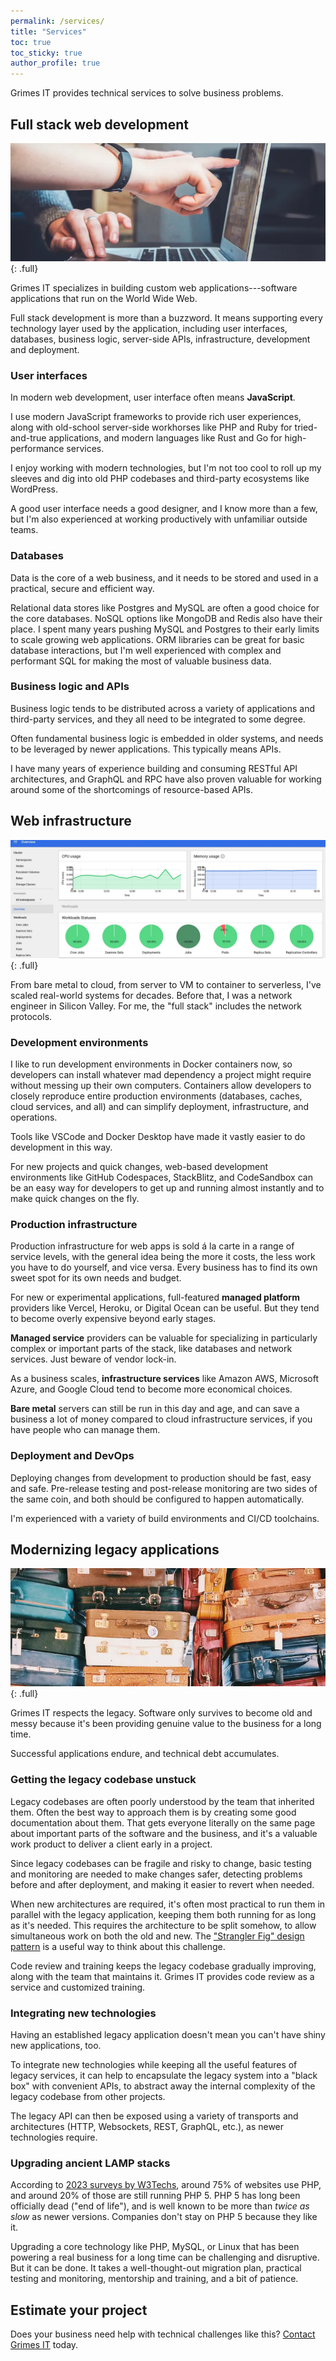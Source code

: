 ```yaml
---
permalink: /services/
title: "Services"
toc: true
toc_sticky: true
author_profile: true
---
```


Grimes IT provides technical services to solve business problems.

## Full stack web development

![full](/assets/images/feature-development.webp){: .full}

Grimes IT specializes in building custom web applications---software applications that run on the World Wide Web.

Full stack development is more than a buzzword. It means supporting every technology layer used by the application,
including user interfaces, databases, business logic, server-side APIs, infrastructure, development and deployment.

### User interfaces

In modern web development, user interface often means **JavaScript**.

I use modern JavaScript frameworks to provide rich user experiences,
along with old-school server-side workhorses like PHP and Ruby for tried-and-true applications,
and modern languages like Rust and Go for high-performance services.

I enjoy working with modern technologies, but I'm not too cool to roll up my sleeves and dig into old PHP codebases and third-party ecosystems like WordPress.

A good user interface needs a good designer,
and I know more than a few,
but I'm also experienced at working productively with unfamiliar outside teams.

### Databases

Data is the core of a web business, and it needs to be stored and used in a practical, secure and efficient way.

Relational data stores like Postgres and MySQL are often a good choice for the core databases.
NoSQL options like MongoDB and Redis also have their place.
I spent many years pushing MySQL and Postgres to their early limits to scale growing web applications.
ORM libraries can be great for basic database interactions,
but I'm well experienced with complex and performant SQL for making the most of valuable business data.

### Business logic and APIs

Business logic tends to be distributed across a variety of applications and third-party services,
and they all need to be integrated to some degree.

Often fundamental business logic is embedded in older systems,
and needs to be leveraged by newer applications.
This typically means APIs.

I have many years of experience building and consuming RESTful API architectures,
and GraphQL and RPC have also proven valuable for working around some of the shortcomings of resource-based APIs.

## Web infrastructure

![full](/assets/images/feature-infrastructure.webp){: .full}

From bare metal to cloud,
from server to VM to container to serverless, I've scaled real-world systems for decades.
Before that, I was a network engineer in Silicon Valley.
For me, the "full stack" includes the network protocols.

### Development environments

I like to run development environments in Docker containers now,
so developers can install whatever mad dependency a project might require without messing up their own computers.
Containers allow developers to closely reproduce entire production environments
(databases, caches, cloud services, and all)
and can simplify deployment, infrastructure, and operations.

Tools like VSCode and Docker Desktop have made it vastly easier to do development in this way.

For new projects and quick changes, web-based development environments like GitHub Codespaces, StackBlitz, and CodeSandbox can be an easy way for developers to get up and running almost instantly and to make quick changes on the fly.

### Production infrastructure

Production infrastructure for web apps is sold á la carte in a range of service levels, with
the general idea being the more it costs, the less work you have to do yourself,
and vice versa.
Every business has to find its own sweet spot for its own needs and budget.

For new or experimental applications, full-featured **managed platform** providers like Vercel, Heroku, or Digital Ocean can be useful.
But they tend to become overly expensive beyond early stages.

**Managed service** providers can be valuable for specializing in particularly complex or important parts of the stack,
like databases and network services.
Just beware of vendor lock-in.

As a business scales, **infrastructure services** like Amazon AWS, Microsoft Azure, and Google Cloud tend to become more economical choices.

**Bare metal** servers can still be run in this day and age,
and can save a business a lot of money compared to cloud infrastructure services,
if you have people who can manage them.

### Deployment and DevOps

Deploying changes from development to production should be fast, easy and safe.
Pre-release testing and post-release monitoring are two sides of the same coin,
and both should be configured to happen automatically.

I'm experienced with a variety of build environments and CI/CD toolchains.

## Modernizing legacy applications

![full](/assets/images/feature-legacy.webp){: .full}

Grimes IT respects the legacy.
Software only survives to become old and messy because it's been providing genuine value to the business for a long time.

Successful applications endure, and technical debt accumulates.

### Getting the legacy codebase unstuck

Legacy codebases are often poorly understood by the team that inherited them.
Often the best way to approach them is by creating some good documentation about them.
That gets everyone literally on the same page about important parts of the software and the business,
and it's a valuable work product to deliver a client early in a project.

Since legacy codebases can be fragile and risky to change,
basic testing and monitoring are needed to make changes safer,
detecting problems before and after deployment,
and making it easier to revert when needed.

When new architectures are required, it's often most practical to run them in parallel with the legacy application,
keeping them both running for as long as it's needed.
This requires the architecture to be split somehow,
to allow simultaneous work on both the old and new.
The ["Strangler Fig" design pattern](https://martinfowler.com/bliki/StranglerFigApplication.html) is a useful way to think about this challenge.

Code review and training keeps the legacy codebase gradually improving, along with the team that maintains it.
Grimes IT provides code review as a service and customized training.

### Integrating new technologies

Having an established legacy application doesn't mean you can't have shiny new applications, too.

To integrate new technologies while keeping all the useful features of legacy services,
it can help to encapsulate the legacy system into a "black box" with convenient APIs,
to abstract away the internal complexity of the legacy codebase from other projects.

The legacy API can then be exposed using a variety of transports and architectures (HTTP, Websockets, REST, GraphQL, etc.), as newer technologies require.

### Upgrading ancient LAMP stacks

According to [2023 surveys by W3Techs](https://w3techs.com/technologies/details/pl-php),
around 75% of websites use PHP,
and around 20% of those are still running PHP 5.
PHP 5 has long been officially dead ("end of life"),
and is well known to be more than _twice as slow_ as newer versions.
Companies don't stay on PHP 5 because they like it.

Upgrading a core technology like PHP, MySQL, or Linux that has been powering a real business for a long time
can be challenging and disruptive.
But it can be done. It takes a well-thought-out migration plan,
practical testing and monitoring, mentorship and training, and a bit of patience.

## Estimate your project

Does your business need help with technical challenges like this? [Contact Grimes IT](/contact/) today.
